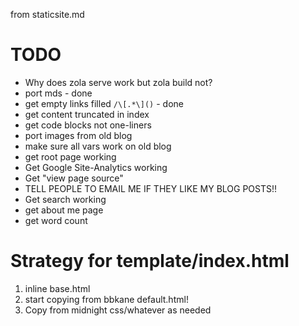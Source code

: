 from staticsite.md

# TODO

- Why does zola serve work but zola build not?
- port mds - done
- get empty links filled `/\[.*\]()` - done
- get content truncated in index
- get code blocks not one-liners
- port images from old blog
- make sure all vars work on old blog
- get root page working
- Get Google Site-Analytics working
- Get "view page source"
- TELL PEOPLE TO EMAIL ME IF THEY LIKE MY BLOG POSTS!!
- Get search working
- get about me page
- get word count

# Strategy for template/index.html

1. inline base.html
2. start copying from bbkane default.html!
3. Copy from midnight css/whatever as needed
